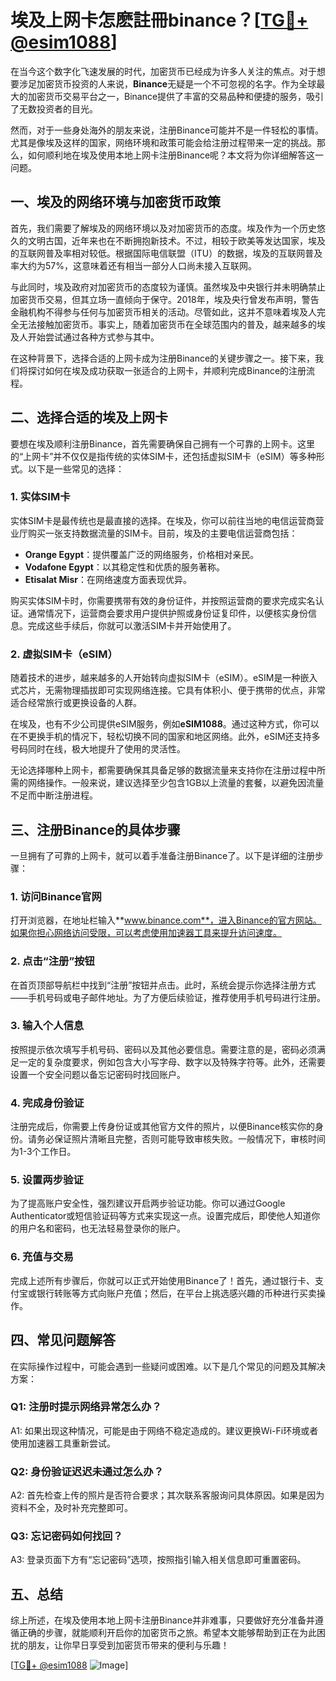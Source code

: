 # 埃及上网卡怎麽註冊binance？[[TG💪+ @esim1088](https://t.me/s/esim1088)]

在当今这个数字化飞速发展的时代，加密货币已经成为许多人关注的焦点。对于想要涉足加密货币投资的人来说，**Binance**无疑是一个不可忽视的名字。作为全球最大的加密货币交易平台之一，Binance提供了丰富的交易品种和便捷的服务，吸引了无数投资者的目光。

然而，对于一些身处海外的朋友来说，注册Binance可能并不是一件轻松的事情。尤其是像埃及这样的国家，网络环境和政策可能会给注册过程带来一定的挑战。那么，如何顺利地在埃及使用本地上网卡注册Binance呢？本文将为你详细解答这一问题。

## 一、埃及的网络环境与加密货币政策

首先，我们需要了解埃及的网络环境以及对加密货币的态度。埃及作为一个历史悠久的文明古国，近年来也在不断拥抱新技术。不过，相较于欧美等发达国家，埃及的互联网普及率相对较低。根据国际电信联盟（ITU）的数据，埃及的互联网普及率大约为57%，这意味着还有相当一部分人口尚未接入互联网。

与此同时，埃及政府对加密货币的态度较为谨慎。虽然埃及中央银行并未明确禁止加密货币交易，但其立场一直倾向于保守。2018年，埃及央行曾发布声明，警告金融机构不得参与任何与加密货币相关的活动。尽管如此，这并不意味着埃及人完全无法接触加密货币。事实上，随着加密货币在全球范围内的普及，越来越多的埃及人开始尝试通过各种方式参与其中。

在这种背景下，选择合适的上网卡成为注册Binance的关键步骤之一。接下来，我们将探讨如何在埃及成功获取一张适合的上网卡，并顺利完成Binance的注册流程。

## 二、选择合适的埃及上网卡

要想在埃及顺利注册Binance，首先需要确保自己拥有一个可靠的上网卡。这里的“上网卡”并不仅仅是指传统的实体SIM卡，还包括虚拟SIM卡（eSIM）等多种形式。以下是一些常见的选择：

### 1. 实体SIM卡
实体SIM卡是最传统也是最直接的选择。在埃及，你可以前往当地的电信运营商营业厅购买一张支持数据流量的SIM卡。目前，埃及的主要电信运营商包括：

- **Orange Egypt**：提供覆盖广泛的网络服务，价格相对亲民。
- **Vodafone Egypt**：以其稳定性和优质的服务著称。
- **Etisalat Misr**：在网络速度方面表现优异。

购买实体SIM卡时，你需要携带有效的身份证件，并按照运营商的要求完成实名认证。通常情况下，运营商会要求用户提供护照或身份证复印件，以便核实身份信息。完成这些手续后，你就可以激活SIM卡并开始使用了。

### 2. 虚拟SIM卡（eSIM）
随着技术的进步，越来越多的人开始转向虚拟SIM卡（eSIM）。eSIM是一种嵌入式芯片，无需物理插拔即可实现网络连接。它具有体积小、便于携带的优点，非常适合经常旅行或更换设备的人群。

在埃及，也有不少公司提供eSIM服务，例如**eSIM1088**。通过这种方式，你可以在不更换手机的情况下，轻松切换不同的国家和地区网络。此外，eSIM还支持多号码同时在线，极大地提升了使用的灵活性。

无论选择哪种上网卡，都需要确保其具备足够的数据流量来支持你在注册过程中所需的网络操作。一般来说，建议选择至少包含1GB以上流量的套餐，以避免因流量不足而中断注册进程。

## 三、注册Binance的具体步骤

一旦拥有了可靠的上网卡，就可以着手准备注册Binance了。以下是详细的注册步骤：

### 1. 访问Binance官网
打开浏览器，在地址栏输入**www.binance.com**，进入Binance的官方网站。如果你担心网络访问受限，可以考虑使用加速器工具来提升访问速度。

### 2. 点击“注册”按钮
在首页顶部导航栏中找到“注册”按钮并点击。此时，系统会提示你选择注册方式——手机号码或电子邮件地址。为了方便后续验证，推荐使用手机号码进行注册。

### 3. 输入个人信息
按照提示依次填写手机号码、密码以及其他必要信息。需要注意的是，密码必须满足一定的复杂度要求，例如包含大小写字母、数字以及特殊字符等。此外，还需要设置一个安全问题以备忘记密码时找回账户。

### 4. 完成身份验证
注册完成后，你需要上传身份证或其他官方文件的照片，以便Binance核实你的身份。请务必保证照片清晰且完整，否则可能导致审核失败。一般情况下，审核时间为1-3个工作日。

### 5. 设置两步验证
为了提高账户安全性，强烈建议开启两步验证功能。你可以通过Google Authenticator或短信验证码等方式来实现这一点。设置完成后，即使他人知道你的用户名和密码，也无法轻易登录你的账户。

### 6. 充值与交易
完成上述所有步骤后，你就可以正式开始使用Binance了！首先，通过银行卡、支付宝或银行转账等方式向账户充值；然后，在平台上挑选感兴趣的币种进行买卖操作。

## 四、常见问题解答

在实际操作过程中，可能会遇到一些疑问或困难。以下是几个常见的问题及其解决方案：

### Q1: 注册时提示网络异常怎么办？
A1: 如果出现这种情况，可能是由于网络不稳定造成的。建议更换Wi-Fi环境或者使用加速器工具重新尝试。

### Q2: 身份验证迟迟未通过怎么办？
A2: 首先检查上传的照片是否符合要求；其次联系客服询问具体原因。如果是因为资料不全，及时补充完整即可。

### Q3: 忘记密码如何找回？
A3: 登录页面下方有“忘记密码”选项，按照指引输入相关信息即可重置密码。

## 五、总结

综上所述，在埃及使用本地上网卡注册Binance并非难事，只要做好充分准备并遵循正确的步骤，就能顺利开启你的加密货币之旅。希望本文能够帮助到正在为此困扰的朋友，让你早日享受到加密货币带来的便利与乐趣！

[[TG💪+ @esim1088](https://t.me/s/esim1088) ![Image](https://i.postimg.cc/4NQfJmqS/Snipaste-2025-05-13-00-14-12.png)]